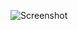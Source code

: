 ![Screenshot](https://raw.githubusercontent.com/Cryakl/Ultimate-RAT-Collection/refs/heads/main/RAID/Screenshot.png)
